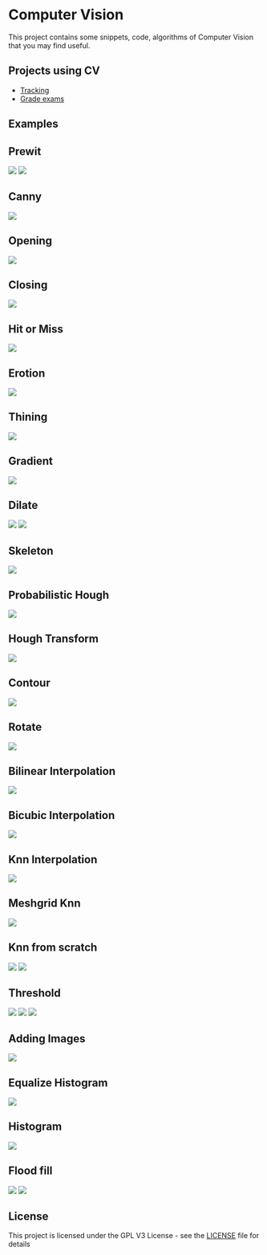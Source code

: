 Computer Vision
====================
This project contains some snippets, code, algorithms of Computer Vision that you may find useful.  

Projects using CV
------------------------

 - [ Tracking ]( https://github.com/xdanielsb/TrackImages )
 - [ Grade exams ]( https://www.youtube.com/watch?v=uTyJL015c90 )


Examples
------------------------

Prewit
------
<img src="./py-process/prewit/result_convs.png" />
<img src="./py-process/prewit/prewit.png" />

Canny
-----
<img src="./py-process/canny/canny.png" />

Opening
-------
<img src="./py-process/morphological_transformation/opening/opening.png" />

Closing
-------
<img src="./py-process/morphological_transformation/closing/closing.png" />

Hit or Miss
-----------
<img src="./py-process/morphological_transformation/hit_or_miss/hit_or_miss.png" />

Erotion
-------
<img src="./py-process/morphological_transformation/erotion/erotion.png" />

Thining
-------
<img src="./py-process/morphological_transformation/thining/thining.png" />


Gradient
--------
<img src="./py-process/morphological_transformation/gradient/gradient.png" />

Dilate
------
<img src="./py-process/morphological_transformation/dilatation/dilate.png" />
<img src="./py-process/dilate/dilate.png" />

Skeleton
--------
<img src="./py-process/morphological_transformation/skeleton/skeleton.png" />

Probabilistic Hough
-------------------
<img src="./py-process/hough/probalistic_hough.png" />

Hough Transform
---------------
<img src="./py-process/hough/hough_transform.png" />

Contour
-------
<img src="./py-process/contours/contour.png" />


Rotate
------
<img src="./py-process/rotation/rotate.png" />

Bilinear Interpolation
----------------------
<img src="./py-process/interpolation_methods/bilinear.png" />

Bicubic Interpolation
---------------------
<img src="./py-process/interpolation_methods/bicubic.png" />

Knn Interpolation
-----------------
<img src="./py-process/interpolation_methods/knn.png" />

Meshgrid Knn
------------
<img src="./py-process/knn_clasification/meshgrid_knn.png" />

Knn from scratch
----------------
<img src="./py-process/knn_clasification/from_scratch_knn.png" />
<img src="./py-process/subplots/subplot.png" />

Threshold 
---------
<img src="./py-process/images_feautures/threshold/threshold_from_scratch.png" />
<img src="./py-process/images_feautures/threshold/threshold.png" />
<img src="./py-process/images_feautures/threshold/adaptative_threshold.png" />


Adding Images 
-------------
<img src="./py-process/add_images/result.png" />


Equalize Histogram
------------------
<img src="./py-process/histogram/equalize_hist.png" />


Histogram
---------
<img src="./py-process/histogram/hist.png" />

Flood fill
----------
<img src="./py-process/floodfill/floodfill.png" />
<img src="./py-process/dilate/smile.png" />


</p>


License
-------

This project is licensed under the GPL V3 License - see the [LICENSE](LICENSE) file for details
